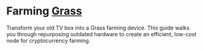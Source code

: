 # Farming [Grass](https://app.getgrass.io/register/?referralCode=sD8cUjUDV1uXTZO)
Transform your old TV box into a Grass farming device. This guide walks you through repurposing outdated hardware to create an efficient, low-cost node for cryptocurrency farming.
